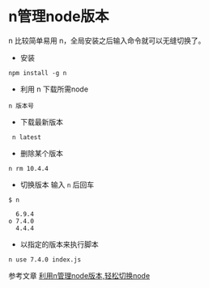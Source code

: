 # n管理node版本

n 比较简单易用 n，全局安装之后输入命令就可以无缝切换了。

- 安装

```
npm install -g n
```

- 利用 n 下载所需node

```
n 版本号   
```

- 下载最新版本
```
 n latest
```

- 删除某个版本

```
n rm 10.4.4 
```

- 切换版本 输入 `n` 后回车

```
$ n

  6.9.4
ο 7.4.0
  4.4.4
```

- 以指定的版本来执行脚本

```
n use 7.4.0 index.js
```

参考文章 
[利用n管理node版本,轻松切换node](https://www.jianshu.com/p/c641dcc47b48)